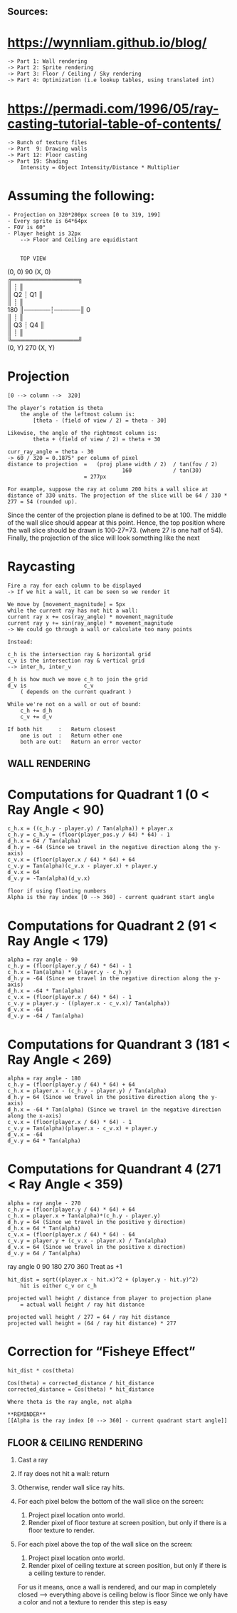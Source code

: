 ## Sources:
# https://wynnliam.github.io/blog/
	-> Part 1: Wall rendering
	-> Part 2: Sprite rendering
	-> Part 3: Floor / Ceiling / Sky rendering
	-> Part 4: Optimization (i.e lookup tables, using translated int)

# https://permadi.com/1996/05/ray-casting-tutorial-table-of-contents/
	-> Bunch of texture files
	-> Part  9: Drawing walls
	-> Part 12: Floor casting
	-> Part 19: Shading	
		Intensity = Object Intensity/Distance * Multiplier

# Assuming the following:
	- Projection on 320*200px screen [0 to 319, 199]
	- Every sprite is 64*64px
	- FOV is 60°
	- Player height is 32px
		--> Floor and Ceiling are equidistant 


		TOP	VIEW

(0, 0)		90       (X, 0)		
	╔═══════════════╗			
	║		┊		║			
	║	Q2	┊	Q1	║			
	║		┊		║			
180	║┈┈┈┈┈┈┈┊┈┈┈┈┈┈┈║ 0			
	║		┊		║			
	║	Q3	┊	Q4	║			
	║		┊		║			
	╚═══════════════╝			
(0, Y)	   270	     (X, Y)		

# Projection
	
	[0 --> column -->  320]

	The player’s rotation is theta
		the angle of the leftmost column is:
			[theta - (field of view / 2) = theta - 30]

	Likewise, the angle of the rightmost column is: 
			theta + (field of view / 2) = theta + 30
	
	curr_ray_angle = theta - 30
	-> 60 / 320 = 0.1875° per column of pixel
	distance to projection	=	(proj plane width / 2)	/ tan(fov / 2)
										160			  	/ tan(30)
							= 277px

	For example, suppose the ray at column 200 hits a wall slice at distance of 330 units. The projection of the slice will be 64 / 330 * 277 = 54 (rounded up).
Since the center of the projection plane is defined to be at 100. The middle of the wall slice should appear at this point. Hence, the top position where the wall slice should be drawn is 100-27=73. (where 27 is one half of 54). Finally, the projection of the slice will look something like the next 

# Raycasting

	Fire a ray for each column to be displayed
	-> If we hit a wall, it can be seen so we render it

	We move by [movement_magnitude] = 5px
	while the current ray has not hit a wall:
	current ray x += cos(ray_angle) * movement_magnitude
	current ray y += sin(ray_angle) * movement_magnitude
	-> We could go through a wall or calculate too many points

	Instead:

	c_h is the intersection ray & horizontal grid
	c_v is the intersection ray & vertical grid
	--> inter_h, inter_v

	d_h is how much we move c_h to join the grid
	d_v is 					c_v
		( depends on the current quadrant )

	While we're not on a wall or out of bound:
		c_h += d_h
		c_v += d_v

	If both hit		:	Return closest
		one is out	:	Return other one
		both are out:	Return an error vector

## WALL RENDERING
# Computations for Quadrant 1 (0 < Ray Angle < 90)

    c_h.x = ((c_h.y - player.y) / Tan(alpha)) + player.x
    c_h.y = c_h.y = (floor(player_pos.y / 64) * 64) - 1
    d_h.x = 64 / Tan(alpha)
    d_h.y = -64 (Since we travel in the negative direction along the y-axis)
    c_v.x = (floor(player.x / 64) * 64) + 64
    c_v.y = Tan(alpha)(c_v.x - player.x) + player.y
    d_v.x = 64
    d_v.y = -Tan(alpha)(d_v.x)

	floor if using floating numbers
	Alpha is the ray index [0 --> 360] - current quadrant start angle

# Computations for Quadrant 2 (91 < Ray Angle < 179)

    alpha = ray angle - 90
    c_h.y = (floor(player.y / 64) * 64) - 1
    c_h.x = Tan(alpha) * (player.y - c_h.y)
    d_h.y = -64 (Since we travel in the negative direction along the y-axis)
    d_h.x = -64 * Tan(alpha)
    c_v.x = (floor(player.x / 64) * 64) - 1
    c_v.y = player.y - ((player.x - c_v.x)/ Tan(alpha))
    d_v.x = -64
    d_v.y = -64 / Tan(alpha)


# Computations for Quandrant 3 (181 < Ray Angle < 269)

    alpha = ray angle - 180
    c_h.y = (floor(player.y / 64) * 64) + 64
    c_h.x = player.x - (c_h.y - player.y) / Tan(alpha)
    d_h.y = 64 (Since we travel in the positive direction along the y-axis)
    d_h.x = -64 * Tan(alpha) (Since we travel in the negative direction along the x-axis)
    c_v.x = (floor(player.x / 64) * 64) - 1
    c_v.y = Tan(alpha)(player.x - c_v.x) + player.y
    d_v.x = -64
    d_v.y = 64 * Tan(alpha)

# Computations for Quandrant 4 (271 < Ray Angle < 359)

    alpha = ray angle - 270
    c_h.y = (floor(player.y / 64) * 64) + 64
    c_h.x = player.x + Tan(alpha)*(c_h.y - player.y)
    d_h.y = 64 (Since we travel in the positive y direction)
    d_h.x = 64 * Tan(alpha)
    c_v.x = (floor(player.x / 64) * 64) - 64
    c_v.y = player.y + (c_v.x - player.x) / Tan(alpha)
    d_v.x = 64 (Since we travel in the positive x direction)
    d_v.y = 64 / Tan(alpha)

ray angle 0 90 180 270 360
Treat as +1

	hit_dist = sqrt((player.x - hit.x)^2 + (player.y - hit.y)^2)
		hit is either c_v or c_h

	projected wall height / distance from player to projection plane 
		= actual wall height / ray hit distance

	projected wall height / 277 = 64 / ray hit distance
	projected wall height = (64 / ray hit distance) * 277

# Correction for “Fisheye Effect”

	hit_dist * cos(theta)

	Cos(theta) = corrected_distance / hit_distance
	corrected_distance = Cos(theta) * hit_distance

	Where theta is the ray angle, not alpha

	**REMINDER**
	[[Alpha is the ray index [0 --> 360] - current quadrant start angle]]

## FLOOR & CEILING RENDERING

1. Cast a ray
2. If ray does not hit a wall: return
3. Otherwise, render wall slice ray hits.
4. For each pixel below the bottom of the wall slice on the screen:
	1. Project pixel location onto world.
	2. Render pixel of floor texture at screen position, but only
	if there is a floor texture to render.
5. For each pixel above the top of the wall slice on the screen:
	1. Project pixel location onto world.
	2. Render pixel of ceiling texture at screen position, but only
	if there is a ceiling texture to render.

	For us it means, once a wall is rendered, and our map in completely closed
	--> everything above is ceiling
				   below is floor
	Since we only have a color and not a texture to render this step is easy